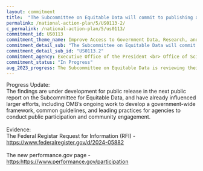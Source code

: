 ```yaml
---
layout: commitment
title:  "The Subcommittee on Equitable Data will commit to publishing a public report synthesizing its findings on how Federal agencies can better collaborate with members of the public, especially from underserved communities, in collecting, analyzing, and using equitable data."
permalink: /national-action-plan/5/US0113-2/
c_permalink: /national-action-plan/5/us0113/
commitment_id: US0113
commitment_theme_name: Improve Access to Government Data, Research, and Information
commitment_detail_sub: "The Subcommittee on Equitable Data will commit to publishing a public report synthesizing its findings on how Federal agencies can better collaborate with members of the public, especially from underserved communities, in collecting, analyzing, and using equitable data."
commitment_detail_sub_id: "US0113.2"
commitment_agency: Executive Office of the President <br> Office of Science and Technology Policy
commitment_status: "In Progress"
aug_2023_progress: The Subcommittee on Equitable Data is reviewing their findings with Federal agencies and preparing to make them publicly available. 
---
```

Progress Update:<br>
The findings are under development for public release in the next public report on the Subcommittee for Equitable Data, and have already influenced larger efforts, including OMB’s ongoing work to develop a government-wide framework, common guidelines, and leading practices for agencies to conduct public participation and community engagement.
<br><br>
Evidence: <br>
The Federal Registar Request for Information (RFI) - <a href="https://www.federalregister.gov/d/2024-05882">https://www.federalregister.gov/d/2024-05882</a><br><br>The new performance.gov page - <a href="https:https://www.performance.gov/participation">https:https://www.performance.gov/participation</a>
